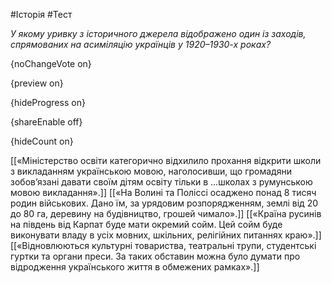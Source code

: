 #Історія #Тест

*У якому уривку з історичного джерела відображено один із заходів, спрямованих на  асиміляцію українців у 1920–1930-х роках?*

{noChangeVote on}

{preview on}

{hideProgress on}

{shareEnable off}

{hideCount on}

[[«Міністерство освіти категорично відхилило прохання відкрити школи з викладанням  українською мовою, наголосивши, що громадяни зобов’язані давати своїм дітям освіту тільки в ...школах з румунською мовою викладання».]]
[[«На Волині та Поліссі осаджено понад 8 тисяч родин військових. Дано їм, за урядовим  розпорядженням, землі від 20 до 80 га, деревину на будівництво, грошей чимало».]]
[[«Країна русинів на південь від Карпат буде мати окремий сойм. Цей сойм буде  виконувати владу в усіх мовних, шкільних, релігійних питаннях краю».]]
[[«Відновлюються культурні товариства, театральні трупи, студентські гуртки та  органи преси. За таких обставин можна було думати про відродження українського  життя в обмежених рамках».]]
